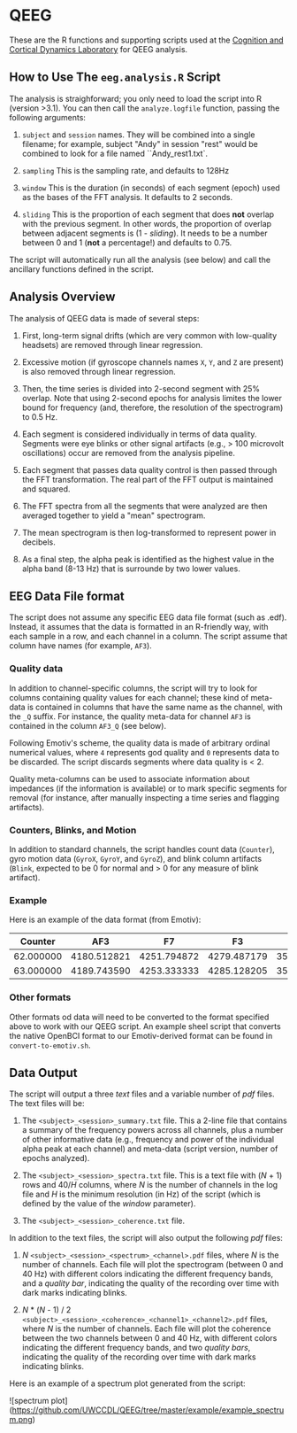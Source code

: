 # QEEG

These are the R functions and supporting scripts used at the [Cognition
and Cortical Dynamics Laboratory](http://depts.washington.edu/ccdl)
for QEEG analysis.

## How to Use The `eeg.analysis.R` Script

The analysis is straighforward; you only need to load the script into
R (version >3.1). You can then call the `analyze.logfile` function,
passing the following arguments:

1. `subject` and `session` names. They will be combined into a single
filename; for example, subject "Andy" in session "rest" would be
combined to look for a file named ``Andy_rest1.txt`.

2. `sampling` This is the sampling rate, and defaults to 128Hz

3. `window` This is the duration (in seconds) of each segment (epoch)
used as the bases of the FFT analysis. It defaults to 2 seconds.

4. `sliding` This is the proportion of each segment that does __not__
overlap with the previous segment. In other words, the proportion of
overlap between adjacent segments is (1 - _sliding_). It needs to be a
number between 0 and 1 (__not__ a percentage!) and defaults to 0.75.

The script will automatically run all the analysis (see below) and
call the ancillary functions defined in the script.

## Analysis Overview

The analysis of QEEG data is made of several steps:

1. First, long-term signal drifts (which are very common with
low-quality headsets) are removed through linear regression.

2. Excessive motion (if gyroscope channels names `X`, `Y`, and `Z` are
present) is also removed through linear regression.

3. Then, the time series is divided into 2-second segment with 25%
overlap. Note that using 2-second epochs for analysis limites the
lower bound for frequency (and, therefore, the resolution of the
spectrogram) to 0.5 Hz. 

4. Each segment is considered individually in terms of data
quality. Segments were eye blinks or other signal artifacts (e.g., >
100 microvolt oscillations) occur are removed from the analysis
pipeline.

5. Each segment that passes data quality control is then passed
through the FFT transformation. The real part of the FFT output is
maintained and squared.

6. The FFT spectra from all the segments that were analyzed are then
averaged together to yield a "mean" spectrogram.

7. The mean spectrogram is then log-transformed to represent power in
decibels. 

8. As a final step, the alpha peak is identified as the highest value
in the alpha band (8-13 Hz) that is surrounde by two lower values.

## EEG Data File format

The script does not assume any specific EEG data file format (such as
.edf). Instead, it assumes that the data is formatted in an R-friendly
way, with each sample in a row, and each channel in a column. The
script assume that column have names (for example, `AF3`).

### Quality data

In addition to channel-specific columns, the script will try to look
for columns containing quality values for each channel; these kind of
meta-data is contained in columns that have the same name as the
channel, with the `_Q` suffix. For instance, the quality meta-data for
channel `AF3` is contained in the column `AF3_Q` (see below).

Following Emotiv's scheme, the quality data is made of arbitrary
ordinal numerical values, where `4` represents god quality and `0`
represents data to be discarded. The script discards segments where
data quality is < 2.

Quality meta-columns can be used to associate information about
impedances (if the information is available) or to mark specific
segments for removal (for instance, after manually inspecting a time
series and flagging artifacts).  

### Counters, Blinks, and Motion

In addition to standard channels, the script handles count data
(`Counter`), gyro motion data (`GyroX`, `GyroY`, and `GyroZ`), and
blink column artifacts (`Blink`, expected to be 0 for normal and > 0
for any measure of blink artifact).

### Example

Here is an example of the data format (from Emotiv):

| Counter | AF3 | F7 | F3 | FC5 | T7 | P7 | O1 | O2 | P8 | T8 | FC6 | F4 | F8 | AF4 | GyroX | GyroY | Timestamp | FUNC_ID | FUNC_VALUE | MARKER | SYNC_SIGNAL | CMS_Q | DRL_Q | AF3_Q | F7_Q | F3_Q | FC5_Q | T7_Q | P7_Q | O1_Q | O2_Q | P8_Q | T8_Q | FC6_Q | F4_Q | F8_Q | AF4_Q | Blink | LeftWink | RightWink | EyesOpen | LeftEyeLid | RightEyelid |
| --- | --- | --- | --- | --- | --- | --- | --- | --- | --- | --- | --- | --- | --- | --- | --- | --- | --- | --- | --- | --- | --- | --- | --- | --- | --- | --- | --- | --- | --- | --- | --- | --- | --- | --- | --- | --- | --- | --- | --- | --- | --- | --- | --- | 
| 62.000000 | 4180.512821 | 4251.794872 | 4279.487179 | 3505.641026 | 4260.000000 | 4446.153846 | 4530.256410 | 4328.717949 | 3927.692308 | 3912.820513 | 4342.564103 | 4316.410256 | 4089.743590 | 3798.461538 | 1739.000000 | 1677.000000 | 20391.372000 | 0.000000 | 0.000000 | 0.000000 | 0.000000 | 4 | 4 | 4 | 4 | 4 | 4 | 4 | 4 | 4 | 4 | 4 | 4 | 4 | 4 | 4 | 4 | 0 | 0 | 0 | 1 | 0.000 | 0.000 |
| 63.000000 | 4189.743590 | 4253.333333 | 4285.128205 | 3502.051282 | 4280.000000 | 4467.179487 | 4544.615385 | 4339.487179 | 3941.025641 | 3944.102564 | 4358.974359 | 4330.256410 | 4100.512821 | 3811.282051 | 1739.000000 | 1677.000000 | 20391.372000 | 0.000000 | 0.000000 | 0.000000 | 0.000000 | 4 | 4 | 4 | 4 | 4 | 4 | 4 | 4 | 4 | 4 | 4 | 4 | 4 | 4 | 4 | 4 | 0 | 0 | 0 | 1 | 0.000 | 0.000 |

### Other formats

Other formats od data will need to be converted to the format
specified above to work with our QEEG script.  An example sheel script
that converts the native OpenBCI format to our Emotiv-derived format
can be found in `convert-to-emotiv.sh`. 

## Data Output

The script will output a three _text_ files and a variable number of
_pdf_ files. The text files will be:

1. The `<subject>_<session>_summary.txt` file. This a 2-line file that
contains a summary of the frequency powers across all channels, plus a
number of other informative data (e.g., frequency and power of the
individual alpha peak at each channel) and meta-data (script version,
number of epochs analyzed). 

2. The `<subject>_<session>_spectra.txt` file. This is a text file
with (_N_ + 1) rows and 40/_H_ columns, where _N_ is the number of
channels in the log file and _H_ is the minimum resolution (in Hz) of
the script (which is defined by the value of the _window_ parameter).

3. The `<subject>_<session>_coherence.txt` file.

In addition to the text files, the script will also output the
following _pdf_ files:

1. _N_ `<subject>_<session>_<spectrum>_<channel>.pdf` files, where _N_
is the number of channels. Each file will plot the spectrogram
(between 0 and 40 Hz) with different colors indicating the different
frequency bands, and a _quality bar_, indicating the quality of the
recording over time with dark marks indicating blinks.

1. _N_ * (_N_ - 1) / 2
`<subject>_<session>_<coherence>_<channel1>_<channel2>.pdf` files,
where _N_ is the number of channels. Each file will plot the
coherence between the two channels between 0 and 40 Hz, with different
colors indicating the different frequency bands, and two _quality
bars_, indicating the quality of the recording over time with dark
marks indicating blinks.

Here is an example of a spectrum plot generated from the script:

![spectrum plot] (https://github.com/UWCCDL/QEEG/tree/master/example/example_spectrum.png)